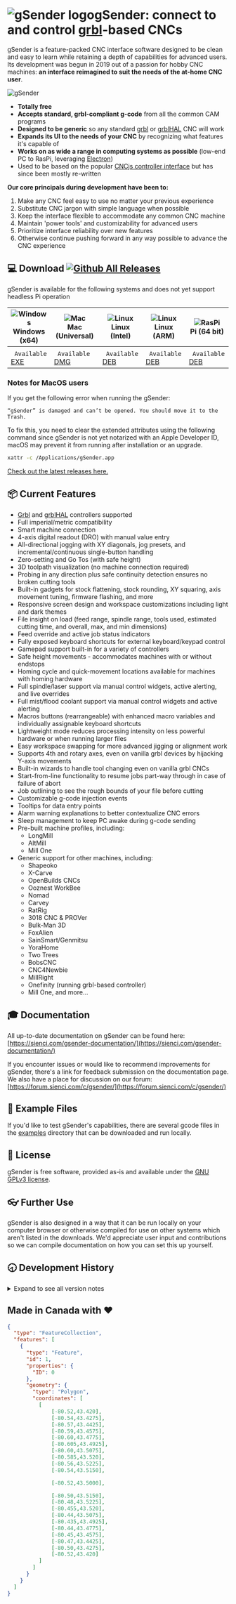 # ![gSender logo](https://github.com/Sienci-Labs/sender/blob/master/src/app/images/icon-git.png?raw=true)gSender: connect to and control [grbl](https://github.com/grbl/grbl)-based CNCs

gSender is a feature-packed CNC interface software designed to be clean and easy to learn while retaining a depth of capabilities for advanced users. Its development was begun in 2019 out of a passion for hobby CNC machines: **an interface reimagined to suit the needs of the at-home CNC user**.

![gSender](https://github.com/Sienci-Labs/gsender/blob/ae96c701b03d037c30105ecbd5ecc0af6a9edc6f/examples/gsender-newu.jpg)

* **Totally free**
* **Accepts standard, grbl-compliant g-code** from all the common CAM programs
* **Designed to be generic** so any standard [grbl](https://github.com/gnea/grbl/releases) or [grblHAL](https://github.com/grblHAL/core) CNC will work
* **Expands its UI to the needs of your CNC** by recognizing what features it's capable of
* **Works on as wide a range in computing systems as possible** (low-end PC to RasPi, leveraging [Electron](https://www.electronjs.org/))
* Used to be based on the popular [CNCjs controller interface](https://github.com/cncjs/cncjs) but has since been mostly re-written

**Our core principals during development have been to:**
1. Make any CNC feel easy to use no matter your previous experience
2. Substitute CNC jargon with simple language when possible
3. Keep the interface flexible to accommodate any common CNC machine
4. Maintain 'power tools' and customizability for advanced users
5. Prioritize interface reliability over new features
6. Otherwise continue pushing forward in any way possible to advance the CNC experience

## 💻 Download [![Github All Releases](https://img.shields.io/github/downloads/Sienci-Labs/gsender/total.svg)]()

gSender is available for the following systems and does not yet support headless Pi operation

| ![Windows](https://github.com/EgoistDeveloper/operating-system-logos/blob/master/src/48x48/WIN.png)<br>Windows (x64)        | ![Mac](https://github.com/EgoistDeveloper/operating-system-logos/blob/master/src/48x48/MAC.png)<br>Mac (Universal)          | ![Linux](https://github.com/EgoistDeveloper/operating-system-logos/blob/master/src/48x48/LIN.png)<br>Linux (Intel)                | ![Linux](https://github.com/EgoistDeveloper/operating-system-logos/blob/master/src/48x48/LIN.png)<br>Linux (ARM)              | ![RasPi](https://github.com/iiiypuk/rpi-icon/blob/master/48.png)<br>Pi (64 bit)                                                   |
|-----------------------------------------------------------------------------------------------------------------------------|-----------------------------------------------------------------------------------------------------------------------------|--------------------------------------------------------------------------------------------------------------------------------------|-------------------------------------------------------------------------------------------------------------------------------|-----------------------------------------------------------------------------------------------------------------------------------|
|                                                                                                                             |                                                                                                                             |                                                                                                                                      |                                                                                                                               |                                                                                                                                   |
| ```  Available  ```  [EXE](https://github.com/Sienci-Labs/gsender/releases/download/v1.4.10/gSender-1.4.10-Windows-64Bit.exe) | ```  Available  ```  [DMG](https://github.com/Sienci-Labs/gsender/releases/download/v1.4.10/gSender-1.4.10-Mac-Universal.dmg) | ```  Available  ```  [DEB](https://github.com/Sienci-Labs/gsender/releases/download/v1.4.10/gSender-1.4.10-Linux-Intel-64Bit.deb) | ```  Available  ```  [DEB](https://github.com/Sienci-Labs/gsender/releases/download/v1.4.10/gSender-1.4.10-Linux-ARM-64Bit.deb) | ```  Available  ```  [DEB](https://github.com/Sienci-Labs/gsender/releases/download/v1.4.10/gSender-1.4.10-PI-64Bit.deb) |


### Notes for MacOS users

If you get the following error when running the gSender:

```
“gSender” is damaged and can’t be opened. You should move it to the Trash.
```

To fix this, you need to clear the extended attributes using the following command since gSender is not yet notarized with an Apple Developer ID, macOS may prevent it from running after installation or an upgrade.

```bash
xattr -c /Applications/gSender.app
```

[Check out the latest releases here.](https://github.com/Sienci-Labs/gsender/releases/)


## 📦 Current Features

* [Grbl](https://github.com/gnea/grbl/releases) and [grblHAL](https://github.com/grblHAL/core) controllers supported
* Full imperial/metric compatibility
* Smart machine connection
* 4-axis digital readout (DRO) with manual value entry
* All-directional jogging with XY diagonals, jog presets, and incremental/continuous single-button handling
* Zero-setting and Go Tos (with safe height)
* 3D toolpath visualization (no machine connection required)
* Probing in any direction plus safe continuity detection ensures no broken cutting tools
* Built-in gadgets for stock flattening, stock rounding, XY squaring, axis movement tuning, firmware flashing, and more
* Responsive screen design and workspace customizations including light and dark themes
* File insight on load (feed range, spindle range, tools used, estimated cutting time, and overall, max, and min dimensions)
* Feed override and active job status indicators
* Fully exposed keyboard shortcuts for external keyboard/keypad control
* Gamepad support built-in for a variety of controllers
* Safe height movements - accommodates machines with or without endstops
* Homing cycle and quick-movement locations available for machines with homing hardware
* Full spindle/laser support via manual control widgets, active alerting, and live overrides
* Full mist/flood coolant support via manual control widgets and active alerting
* Macros buttons (rearrangeable) with enhanced macro variables and individually assignable keyboard shortcuts
* Lightweight mode reduces processing intensity on less powerful hardware or when running larger files
* Easy workspace swapping for more advanced jigging or alignment work
* Supports 4th and rotary axes, even on vanilla grbl devices by hijacking Y-axis movements
* Built-in wizards to handle tool changing even on vanilla grbl CNCs
* Start-from-line functionality to resume jobs part-way through in case of failure of abort
* Job outlining to see the rough bounds of your file before cutting
* Customizable g-code injection events
* Tooltips for data entry points
* Alarm warning explanations to better contextualize CNC errors
* Sleep management to keep PC awake during g-code sending
* Pre-built machine profiles, including:
    - LongMill
    - AltMill
    - Mill One
* Generic support for other machines, including:
    - Shapeoko
    - X-Carve
    - OpenBuilds CNCs
    - Ooznest WorkBee
    - Nomad
    - Carvey
    - RatRig
    - 3018 CNC & PROVer
    - Bulk-Man 3D
    - FoxAlien
    - SainSmart/Genmitsu
    - YoraHome
    - Two Trees
    - BobsCNC
    - CNC4Newbie
    - MillRight
    - Onefinity (running grbl-based controller)
    - Mill One, and more...

## 🎓 Documentation

All up-to-date documentation on gSender can be found here: [https://sienci.com/gsender-documentation/](https://sienci.com/gsender-documentation/)

If you encounter issues or would like to recommend improvements for gSender, there's a link for feedback submission on the documentation page. We also have a place for discussion on our forum: [https://forum.sienci.com/c/gsender/](https://forum.sienci.com/c/gsender/)


## 📃 Example Files

If you'd like to test gSender's capabilities, there are several gcode files in the [examples](https://github.com/Sienci-Labs/sender/tree/master/examples) directory that can be downloaded and run locally.


## 💼 License

gSender is free software, provided as-is and available under the [GNU GPLv3 license](https://github.com/Sienci-Labs/sender/blob/master/LICENSE).


## 👓 Further Use

gSender is also designed in a way that it can be run locally on your computer browser or otherwise compiled for use on other systems which aren't listed in the downloads. We'd appreciate user input and contributions so we can compile documentation on how you can set this up yourself.


## 🕣 Development History
<details>
<summary>Expand to see all version notes</summary>

### 1.5.3 (August 4, 2025)
- Outline runs if visualizer disabled in lightweight mode
- Added new config option for outline - can now run detailed (old routines, travels rough shape of toolpath) or square (the bounding box)
- Alterations to connection to make grbl detection more robust.  FluidNC should now catch as grbl.
- Fixed unit miscalculation on file stats
- Remote mode configuration made more robust to reduce situations where the app fails to start.
- Unit conversion fixes in squaring and calibration tools
- Stock turning and Probe rotary properly disable when in non-rotary mode
- Jog presets in config now reflect selected Carve screen units.
- Units again appear in config when connected to grbl board.
- Fixed load state issue when previous file was paused
- Corner selection in probing now persists between gSender sessions.
- Re-added the bad file and bad line detection with some improvements.  They should now appear in the Helper.
- Rename rotary install track length to appropriate value
- Stats connection summary formatted correctly for ethernet connection.
- Firmware settings imports now apply immediately on import.
- Gamepad profiles now represent the button name if known instead of just numbers.
- Visualizer grid now respects carve screen units.
- Visualizer colours now correct with Light visualizer theme.
- Spindle dropdown again reflects the current firmware spindle.
- AXS parsing should be more robust on grblHAL devices.
- Fixed edge cases in surfacing generation that could miss strip in center.
- Spindle/Laser toggle behaviour more closely matches 1.4.12 implementation.
- Z jogging popup re-added to calibration tools.
- Various config sorting and filtering changes.
- Load File area looks a little better in dark mode.
- Fixed cases where visualizer could go blank and not re-appear until toggling camera.
- Added spindle delay option to rotary surfacing tool.
- Plus and Minus buttons behaviour tweaks on jog feeds and distances
- Force Hard and Soft Limits config options type updated and no longer crash the application.
- Various look and feel and text changes.


### 1.5.2 (July 15, 2025)
- Fix issues with remote mode disconnecting main client and jobs stopping when connecting from remote mode
- Significantly sped up file loading and rendering on larger files
- Job end notifications will no longer appear if toggled off
- SVG visualization no longer teeny-tiny on inches postprocessor files
- Plus and Minus buttons returned to jog speeds with the prior existing logic
- AutoZero touchplate renamed to just AutoZero
- Added new Config option for Jog Delay, which configures how long a keypress/UI press/gamepad press before swapping to continuous jogging
- Commands sent later in connection cycle to reduce situations where Error 1 occurs when unlocking and resetting the board
- Generating a surfacing file no longer causes issues on main visualizer if not sent there
- Motors sections again will disappear from config when empty
- Restore defaults and default highlight works correctly in Config on settings considered hybrid between grbl/grblHAL
- Prevented situations where alarm list was not populating correctly
- Continuous jog without soft limits now sends more sane values when jogging in Inches across both controllers
- Load bar now appears correctly in surfacing and rotary surfacing tools
- Stopping a file that has an early M0 already sent will no longer pop up the pause modal
- Stock turning and Probe Rotary Z disabled for grbl controllers when in non-Rotary mode
- Config look and Feel tweaks
- Shortcuts rearranged so more commonly set ones are higher up
- File stat feed rates now convert correctly
- Zero All on grblHAL no longer sends Zero on A if A Axis not reported
- Various look and feel changes

### 1.5.1 (June 27, 2025)
- Addressed issues where jog values kept reconverting
- Fixed crash when importing settings
- Updated some AltMill and LongMill default values
- Removed Zoom icons from visualizer
- Override sliders have switched to decaf and are now less jumpy
- Fixed unit issue with Go To popover and default values no longer populate Z with Y value
- Using tuning tools (Squaring and Steps/mm) now refresh EEPROM state and respect UI units
- Abs/Inc toggle in Go To popup moved to top
- Fixed issue where M0 in macros could result in a paused feeder state after unlocking preventing further code sending
- Fixed issue where Machine status overlapped unlock and connect on smaller resolutions and made them unclickable
- Disabling a drawer tool now defaults you to the first drawer element
- Fixed issue with tool select in probing working inconsistently and defaulting to Auto
- Rotary Axis travel resolution and maximum rate appearing again when connected with grbl

### 1.5.0 (June 18th, 2025)
- All new user experience - we've streamlined and modernized the UI, with a focus on touch devices and usability.  It should seem familiar to previous gSender users with a number of new improvements.
- Firmware now detected on connection - no more firmware selector, gSender can just use the correct controller type
- All new Stats tool which collates your job run statistics, alarms and errors, maintenance tasks, and diagnostics
- Firmware settings and gSender settings have been combined into a new streamlined Config tool, allowing you to easily configure your machine setup and application behaviour
- All settings (both EEPROM and application) can be filtered by non-default and restored to default values at a single click
- Rotary now a first-class citizen - enabling rotary functionality adds all DRO and jogging controls you could need to the main UI
- Some new perspectives - gSender now comes with a configurable dark mode, selectable in config.  As well, portrait mode is available by rotating your device.
- Updated remote mode - more functionality at your finger tips
- What'd I miss - all new notifications center to keep you informed about what's happened when running your job
- Helper - Alarm explanations and toolchanging are now helpers, which will pop up as required
- Visualizer - Lightweight mode has had some behaviour changes, and better supports touch movements like pinch and zoom
- Tools - All tools and widgets are collated on the new Tools interface, allowing you to easily access tools and widgets

### 1.4.12 (March 10th, 2025)
- Added new machine profiles for AltMill 2X4
- Added support for new rotary track options
- Added fallback for jog values in cases where they were undefined
- Added EEPROM settings export with diagnostic
- Fixed stepover for rotary surfacing on closed loop motors converting unnecessarily
- Dialog on code option now shows on grbl controller

### 1.4.11 (December 16th, 2024)
- Added "Skip Dialog" option to code toolchange which combines both blocks and skips the "Continue" dialog
- Diagnostics now generates a zip file which includes the original diagnostic PDF, a copy of current gSender settings, and any loaded toolpath for better support.
- Continuous jogging now bitwise compares homing location to avoid non-XYZ axes causing invalid corner detection
- You are now able to update EEPROM values using the firmware tool when in Alarm state
- Start from Line now starts the spindle after the Z safe movement but before X and Y
- Fix for A axis jog keybinds not working on standard grbl controller
- Reverted HAL changes $G using the realtime alternative to reduce instances of error 1 since it was not playing nicely with the new line parser
- Fix for available axes and axes count not being emitted properly when disconnecting and reconnecting over ethernet
- Auto Zero touch plate probing now properly converts bit diameter when using imperial preferred units and a specific bit size
- Available ports are now case insensitive when matching known controller types (Thanks Dymk!)
- Macros no longer overflow the macro widget
- Tweak to 30X30 machine profile for missing acceleration change for $111
- Fixed rare situation where connecting to grblHAL controller, disconnecting, and reconnecting to grbl controller caused invalid laser/spindle mode toggle behaviour.

### 1.4.10 (October 28, 2024)
- Jog no longer sends double jog commands on touch devices
- $G output emitted to UI when connected using grblHAL and manually sent
- AltMill profile updated $103 A steps to account for compiled microstepping
- SLB profiles updated with new values
- Updated defaults on Mk2, Mk1, and MillOne profiles
- AutoZero touch routine updated when running specific diameter bits to be more accurate, and retract distance on Z slightly increased for non-tip routines.
- Rotary toggle no longer updates values when cancelled on grblHAL
- Changed Spindle/Laser toggle behaviour for when to use gSender settings vs EEPROM settings for laser offset and spindle/laser min and max
- Custom theme visualizer background now saving correctly
- AltMill profile now at top of profiles with other Sienci Machines

### 1.4.9 (August 5, 2024)
- Fix for time remaining converting timestamps incorrectly
- Firmware groups now always emitted to UI on connection
- Reduced situations where error 1 should appear on connection or homing
- Alterations to AltMill default profile for Z acceleration
- Enabling rotary mode for grblHAL now disables homing, and disabling rotary mode restores your previous homing value
- Updated LongMill HAL A axis travel resolution for compiled microstepping value
- Main window should no longer be focused on load file dialog

### 1.4.8 (July 11, 2024)
- Added AltMill profiles
- Start from line now also accounts for A axis if file contains those movements
- Fixed situation where progress bar could be greater than 100%
- Some time estimation alterations specifically when pausing jobs
- Fixed issue where console copy prompt stated limit other than 50
- Spindle delay on start is now a configurable value in ms
- Changes to ethernet behaviour to allow reconnection in more cases the board closes the connection early
- Maintenance tasks that are due now prompt the user to take care of them on application start
- Changed max value for spindle RPM in rotary surfacing tool
- Fix for rotary tab gaining focus and preventing keybinds from working
- Changes to console scrollbar size and sensitivity
- Setting A-axis zero now updates visualizer rotation correctly
- Homing enabled in diagnostics now correct for SLB
- A-axis DRO with $13 enabled now no longer converts incorrectly
- Relative Go To now correctly uses input values for all 3 axes
- Alarm 14 and 17 now reset and unlock instead of just unlock using UI buttons
- Firmware tool inputs now disabled in Alarm state
- Added preference for end of job modal to not appear
- Fixed crash on toggling lightweight mode
- End of probe code now correctly restore G90/G91 to previous state


### 1.4.7 (April 30, 2024)
- Rapid position buttons work as expected with A-axis invert enabled
- Updated defaults for SLB homing speeds
- Added setting highlight and restore individual defaults to HAL firmware tool
- Fixed issue where SLB flashing could fail silently if connected before flashing
- Tweaks to finish time estimation
- Firmware flavour for SLB now included in diagnostic file
- Prevented soft reset on exiting check mode on SLB from getting the firmware not leaving check mode
- Alterations to behaviour of planning line in visualizer
- Go to button default values are now current position if absolute movement and 0 if relative movement
- Fixed issue where error would prevent the file from resuming in some situations
- grbl controller now will always send $$ command eventually even if no startup message received`

### 1.4.6 (April 5, 2024)
- Values properly convert in surfacing tool when swapping between metric and imperial preferred units
- Fixed default UI value precision when swapping between metric and imperial preferred units
- Handle error silently when checking for updates but no internet connection is available
- Added default profiles for all machines when connected using grblHAL and using the 'Restore Defaults' functionality
- No longer emit error 79 when connecting with e-stop enabled on SLB
- Fixed issue with soft limit Z jogging when trying to jog from machine limits
- Fixed status query mask when sending 0x87 complete status report vs ? partial status report to prevent alarm states from being slow to clear on UI

### 1.4.5 (March 28, 2024)
- Fix for jog shortcuts not sending short movement when quick pressed
- grbl firmware tool correctly updates values when list shortened with search term
- More rounding in tool changing values
- Various updates to diagnostic PDF to include more at-a-glance information
- HAL firmware categories loaded more consistently on connection
- HAL errors/alarms list populates more consistently on connection
- Renamed some firmware categories for clearer organization
- Better handling of cycle start, pause, and halt macro button functionalities
- Fixed choppiness in visualization in 4-axis mode
- A-axis continuous jogging works as expected with soft limits enabled in 4-axis mode
- Feeder no longer pauses when setting EEPROM macro code block with a M0/M1 included
- Rotary mode status correctly set on connection
- Random errors no longer appear on connection
- Error log cleared on job start to prevent errors from not sending a job aren't included in the job error report
- Adjust HAL jogging values
- Added ability to flash SLB already in DFU mode
- Flashing UX improvements for HAL

### 1.4.4 (March 15, 2024)
- Firmware selection hidden by default to avoid misclicks, and selected firmware reset to grbl for all users.
- Removed situations where no firmware option was selected on initial update of gSender
- Fixed tabbed widget overlapping on some screen resolutions
- Fixed issue with toolpath Z dimensions calculating incorrectly
- Probe XYZ now goes to XY zero on completion of routine similar to prior behaviour
- Errors from feeder are also now emitted to UI
- Rotary axis toggle and other rotary tools now disabled in alarm state
- Fixed situations where pausing and unpausing repeatedly could overflow firmware buffer
- Fixed jog values reconverting and resetting on UI
- Prevented warning appearing in movement calibration tool erroneously
- Added A-axis limit pin indicator to diagnostics panel
- Some tweaks to diagnostic report layout
- Fixes for AutoZero probing routines with $13 enabled
- Better error reporting on UI in general for macro and console errors
- Renamed Mac build from Intel to Universal for clarification
- Fixed some problematic shortcut behaviours on gamepad
- Fixed issue with final Z on automatic tool change being off by the retract distance
- Visualizer no longer displays miscalculated toolpath when loading the same file twice in a row
- Fixed continuous jogging with soft limits enabled on some EEPROM configurations on HAL
- HAL spindle selector now uses on-board EEPROM values for SLB_LASER option
- HAL flashing should now be usable and the board should be connectable without power cycling
- Repeated errors in HAL should be reported to the user less often
- Spindle selector now uses reported current spindle
- Fixed issue where spindle selector could get duplicate entries on ID change
- Fixed toolchange program feedrate variable on HAL
- Setting import in HAL firmware tool now correctly updates radio button options

### 1.4.3 (February 22, 2024)
- Fix for probe migration values not running
- Fix for jog value migration not running
- Spindles on HAL no longer duplicate when running the spindle command multiple times
- Connection widget should no longer zero out selected controller in some situations
- Toolchanger should no longer error out in situations when the user has connected then disconnected

### 1.4.2 (February 16, 2024)
- Added ability to assign macros to gamepad buttons
- Controller type is now annotated in the Errors and Alarms report and diagnostic file
- Go To function on UI now accounts for preferred units
- Added spindle selector to Laser/Spindle tab when using grblHAL firmware
- Unlock button now only shows 100% of the time when using grblHAL controller
- Fixed machine profiles missing in some situations
- Remote mode UI jog controls are once again properly contained within their widget container
- Fix for remote mode settings crashing on Firefox
- Fixed toggling laser offsets with inches enabled
- Various improvements to time estimation
- "Use Last Port" button in firmware tool should now properly connect when the last connection was over Ethernet
- Alterations to outline behaviour - should move in a consistent direction and more accurately outline the toolpath
- Fixed tool change offsets being concatenated as strings instead of added
- Surfacing tool better handles extreme values by warning the user instead of exceeding the call stack
- Various rotary fixes
- Fix for pass-through toolchanging in macros
- Fix for spindle delay being added when the line already had a delay from the post-processor
- Start-From-Line should now better handle starting G2/G3 commands and clear errors on grblHAL controller
- Fix for toolchange wizard not resuming correctly on grblHAL controller
- Verify job should behave more consistently like grbl controller on grblHAL firmware

### 1.4.1 (January 26, 2024)
- Fix for black screen on application startup in some situations
- Fix for jog buttons on UI not registering click events correctly on some operating systems
- Strip comments sent to controller to prevent buffer overflow and better support Shapeoko
- Fix issue with firmware tool not updating values correctly if settings limited by search bar
- Handle missing file name in recent files
- Updated EEPROM values for travel on multiple Sienci profiles
- Fixed issue with surfacing tool crashing in some situations
- Fixed several bugs with gamepad support

### 1.4.0 (January 23, 2024)
- Added Rotary Mode
  - gSender is now able to run 2+1 axis files on grbl and 4 axis files on grblHAL
  - Visualizer updated to support 4 axis rotations
  - A-axis DRO and jogging
  - Rotary probing
- Added grblHAL controller support
  - Connect to and run jobs as normal on any grblHAL device
  - Connect over ethernet where hardware is supported
  - New grblHAL specific firmware tool that is dynamically generated based on reported settings
  - New UI elements where appropriate to support new functionality such as single axis homing
- Gamepad improvements
  - Restructured logic and mapping of buttons to actions
  - Add secondary functionality to buttons
  - Added joystick MPG mode
  - Added lockout button to deactivate gamepad when needed
- Improved job time estimation
  - Significantly improved initial time estimation algorithm based on machine acceleration and max speeds
  - Mid-job estimation uses initial estimate per line for more accurate remaining duration
- Multi-corner probing - touch off any corner using both standard and auto-zero touchplates
- Added Go To UI button to quickly go to an absolute or relative workspace coordinate
- Clearer distinction on planned lines vs cut lines - planned lines show up as a (customizable) yellow instead of the default cut gray
- Remote mode improvements
  - Added QR code for easier navigation to remote address on phone
  - Added workflow controls and unit selection to remote mode UI
- Added preference to prompt on Zero to prevent accidentally resetting zero on any axis
- Code block toolchange again supported
- Firmware active modals now displayed in diagnostic tab
- PRB values available to use in macros
- Files are now parsed once per run time
- Fix for DRO precision in some situations
- Improved job stats area - now tracks jobs per com port, more information about each job run and the number of problems encountered
- Maintenance reminders - set up and customize maintenance reminders to prompt tasks after specific run time totals have occurred
- Improved alarm and error recording

### 1.2.2 (Jul 6, 2023)
- Fix for overrides leading to gcode errors
- Override value correctly updates with keybind usage
- Using override keybind should now display the override panel
- Multiple tool changes in a single file now display the correct tool in the Wizard
- Controller binds should work with tool change wizard active
- Spindle RPM no longer incorrectly converting units
- Spindle slider now reflects EEPROM values for min and max
- Jog speed properly converts through preferred unit changes
- Larger margin on shortcut printout
- M0 in feeder macros now displays M0 pause dialog
- Added missing outline keybinds
- Unlock keybind should work in more situations where a soft reset was required

### 1.2.1 (Jun 22, 2023)
- Fix for files not loading for some users
- Tool change strategy missing units added
- Controller functionality issues addressed
- Calibration tools calculate correct values based on input
- Surfacing unit conversion on RPM removed
- Laser unit renamed to Power from RPM
- Color theme loading no longer loads non-existent file

### 1.2.0 (Jun 19, 2023)
- gSender runs noticeably faster and lighter!
    - There were multiple areas where we were able to make file processing on average 20% more efficient and reduce overall program memory usage by an average of 2/3rds due to an increased node sandbox memory size and improvements to multiple run times
    - On files that still take a while to load we’ve now added a loading bar window to show file loading progress
- Added new job recovery functionality
    - In specific instances where your machine's USB port disconnects from gSender during a job it’ll be able to recommend where you should restart from
- Updates to gamepad controller support
    - List of officially tested controllers if you’d like to select a gamepad that works more reliably with gSender
    - Tested controllers come with their own pre-loaded presets
    - Improved UI for creating controller profiles
- Available PDF printout of shortcuts to hang up near your machine
- Better support for Laser Diodes
    - Optional low-power laser enable on outlining
    - Laser-specific visualization: there’s a different style when laser mode is on and that colour can be customized
    - Bug fix: Laser offset now allows for negative offset values
- New Diagnostic tab inside the Calibrate Tool
    - See at-a-glance information on whether your limit switches, touch probe, or other pins are activated
    - General summary on your CNCs firmware settings
    - The ability to generate a Diagnostic PDF file that includes information on your computer, CNC, recent alarms / errors, any currently loaded g-code file, and more! Very handy to share with our support team or other CNCers to help diagnose problems your CNC might be experiencing
- Remote Mode, control your CNC remotely!
    - Connect to your CNC from a myriad of other internet-connected devices for loading files from other computers or jogging and zeroing from your phone
    - Easy to set up and configure
- Tool changing is now more fully supported by our new Wizard
    - gSender already recognized M0 and M6 commands to initialize a pause in the middle of a file
    - New processes to support using the ‘paper method’, a touch plate, or a tool length sensor (choose based on your CNC setup) now allow more flexibility in handling tool changing and in some cases can pop up a Wizard to direct you through each step and without the need for custom macros
- Other assorted features
    - Slider overrides for easier feed rate and spindle / laser adjustment on the fly
    - Ability to toggle between job overrides and file attributes before starting a job to fine-tune feed and speed overrides before starting a job
    - Get a top-down snapshot image of your job with the new SVG Visualizer that bridges the gap between a fully disabled visualizer or the full 3D one (useful for less powerful computers)
    - Colour coded Console on certain commands like alarms and errors that can also now pop-out
- Assorted other settings
    - New safety tab for tracking alarms and errors and accessing safety settings
    - Soft limit warning on file load if machine has limit switches
    - Customizable probe fail distance in Z
    - More visualization theme customizations for ‘light’, ‘dark’, or your own fully custom design
    - New Shortcuts for controlling Probing, Visualization, and Macros and the ability to filter shortcuts by category to easily find and edit them
    - New stats tab for tracking jobs run on your CNC
    - Custom decimal places on the DRO
- and other bug fixes for Linux auto updates, Settings exporting, Preferred units and file unit modals, Bounding box relative movement, Shortcut printing and more!

### 1.1.7 (Oct 26, 2022)
- Fix for XYZ probe profile when $13 enabled
- Fix for machine position overflowing bounds
- Fix for some keybinds no longer recognizing when they were released

### 1.1.6 (Oct 19, 2022)
- Improved surfacing tool - pattern now ramps in to support more surfacing bit types, cut direction is reversible, able to start from center, can copy gcode to clipboard for saving.
- Major improvements to visualizer memory usage and parsing speed
- Start from Line should account for maximum file Z height when moving into position to account for situations where Z0 is set at the spoilboard
- Probe code should always return to the exact starting location instead of approximating it
- Improvements to firmware flashing UX - can now select profile and port inside tool
- Fix for auto-probe code movements being too small when "$13 report as inches" EEPROM value enabled
- Go To buttons only use safe height if below that position when limit switches are enabled to avoid moving downwards
- Fixed values in some machine profiles
- Added machine state guards to some keyboard shortcuts
- UI modals now more difficult to close accidentally
- Bracket Comments on M0/M1 now emitted to UI
- Laser offsets preferences allow negative values again
- Bounding Box variables once again available to macros
- Mac version now exits completely on close
- Higher UI clarity when connecting to board with invalid/unrecognizable firmware
- Styling changes in Firmware Tool
- Fixed overflow when OS had screen zoom above 100%

### 1.1.4 (Aug 26, 2022)
* Fixed firmware tool control for setting $23
* Flashing again available without connecting to device
* Improvements to continuous jogging (thanks @cotepat)
* Fixed issue with some settings not properly persisting
* Outline tool improvements - moved to worker thread, G0 movements included, tweaks to accuracy
* More accurate file length estimates when connected - virtualizer now uses EEPROM acceleration values
* Probe function now available in manual tool change
* Better datafilter for invalid UTF8/UTF16 characters

### 1.1.3 (Aug 12, 2022)
* Added profiles for LongMill extension kits
* Machine profile removed from preferences and placed in firmware tool
* Fixed incorrect default values in some machine profiles
* Test mode now restores WCS after the soft reset performed while exiting check mode
* Fixed issue with test mode that would occasionally have it start running the file after test was complete
* Fixed issue with continuous jog when soft limits were enabled and report in inches EEPROM value was enabled
* Firmware tool improvements - new convenient profile selection, setting search, performance improvements, highlighted changed values
* Improvements to value inputs - should no longer default to min value if there is too long a pause in typing
* Surfacing labels changed to X/Y rather than length/width
* Minor styling changes

### 1.1.2 (Jul 15, 2022)
* Fix for start button sometimes not working when "Start Event" block enabled but empty
* Laser offsets applied more intelligently
* Fixed styling regression in probe widget height
* Infrastructure for edge version

### 1.1.1 (Jul 4, 2022)
* Reversion of electron 18 patch to fix issue where application would hang on splash screen
* Patch notes now displayed in "About" section of preferences
* Laser offsets no longer applied on laser mode toggle if set to 0
* Added new machine profiles for Bluecarve and Yorahome CNC
* Dependency updates

### 1.1.0 (Jun 24, 2022)
* Fix for start g-code event not sending entire code block in some situations and make it more consistent in all situations
* Firmware now highlights settings that are different from default for Sienci machines
* Support for edge/beta channels for those who want to opt into new features for testing
* Improvements to controller movement using joystick
* Brighter cut lines in visualizer
* More sensible timeout on fetching updates
* MK2 12X30 configuration now properly selectable
* Added Mist, flood, and stop coolant keyboard shortcuts
* Fixed issue with surfacing spiral pattern where center strip could be missed with some parameters
* Fixed issue in calibration where the direction it asked you to move gantries wasn't correct in some situations
* Laser offset no longer resets to previous value on toggle of laser mode
* Numerous surfacing tooltip and unit conversion issues fixed
* Surfacing now lets you select M3 or M4 movement
* Rapid position buttons now use $27 pulloff value for determining final positions
* Outline tool now stores and restores modals on completion
* Improvements to settings storage and persistence
* Migrated from Electron 10 to Electron 18

### 1.0.6 (Apr 14, 2022)
* Fixed issue that could cause continuous jog to fail in some situations with soft limits enabled
* Fixed issues with start probe and confirm probe keybinds
* Laser offset now saved and applied correctly
* Fixed mouse button combination that could crash visualizer
* WCS is reset to current selection on job stop
* Movement modal included in start-from-line functionality
* Start-from-line should prefer selected WCS if different from default G54
* Fixed issue with spindle max/min not saving in some situations
* Disabled surfacing generation when job is running
* Laser/Spindle EEPROM ($31) and spindle/laser min/max should more accurately be reflected in firmware UI
* Macro movement and re-ordering should be easier and more consistent
* Start-from-line should use a more sane decimal place for position values
* Rapid position buttons should now account for machines not running Sienci-specific firmware and offset position from 0
* Dependency updates

### 1.0.5 (Mar 4, 2022)
* Tool commands now emitted to UI if they occur alongside M6 commands
* Start from line should more consistently set feed rate and spindle speed
* Fixed issue where laser min and laser max were reversed on initializing laser mode
* Rewrite of jog UI control to gain more consistent behaviour
* Alterations to jog keybinds to gain more consistent behaviour
* Added logic on tool change to prevent sender from starting before post hook is complete
* Alterations to profile default spindle min and max and laser min and max values

### 1.0.4 (Feb 15, 2022)
* Add support for distinct Spindle max and Spindle Min while in laser or spindle mode
* "Pause" tool change workflow renamed to "Manual", and now allows jogging and macros to be run
* Default feed rate in "start from line" now reflects file unit modal
* Fixed issue where units weren't consistent on Go-To buttons leading to Z plunge
* Tool diameter selection hidden on Z probe to prevent user confusion
* Lowered minimum resolution from 1280X960 to 1024X768 and added responsiveness to account for that
* Trimmed machine profile list to generic set and made it more obvious that machine dimensions are as reported from EEPROM
* Added MK2 machine profiles and support for default settings for new machines
* Updated firmware images for MK1 and MK2
* Fixed regression where comments weren't properly stripped before sending to grbl
* Corrections to Auto-diameter probe profiles
* Fixed issue where T commands could cause errors when on a line with M6 commands
* Stop job should now consistently reset board (0x18) as intended
* Fixed various tooltip errors
* Fixed issue where calibration tools weren't using correct jog controls

### 1.0.3 (Dec 22, 2021)
* ; Comments are now emitted to UI on M0, M1, and M6 workflow stops
* Fixed issue where jog cancel realtime command wasn't properly sent to controller
* Fixed issue where default values instead of custom jog speeds weren't used on initial program load
* Start from line now sends more modals to make sure IoT devices are enabled if that line is skipped
* Improvements to outline feature - head should now return to original position, better support for disjointed/tiled carves
* Fixed timestamps from causing UI elements to jump around
* Fixed DRO being cut off on small resolutions or screen sizes
* Fixed application not being full-screen on startup
* Increases on movement limits for jog presets
* UI fields should be more easily clearable and return to previous value if not changed
* Workflow controls no longer disappear during jogging
* Changes to updater to prevent 32 bit application updating to 64 bit
* Added new laser support preferences with basic offset
* Alarm 2 should now be unlockable
* Fixed edge case where surfacing would leave an unfinished pass in the center
* Updates to serial connection library and workflow
* New touchplate images and support for upcoming auto-diameter touchplate

### 1.0.2 (Dec 3, 2021)
* Fixed regression with XYZ probe
* Fixed regression in probe preferences

### 1.0.1 (Nov 26, 2021)
* Rapid position buttons now use EEPROM values for more accurate movements and machine profile limits should be set from EEPROM on connect
* Spindle rate hidden by default - Spindle/Laser must be toggled on in machine profile to view overrides during job run
* Surfacing tool now runs last pass in Zig-Zag pattern
* Added support for $13 in feedrate reporting
* Safe height should no longer send router to Z0
* Added new machine profiles
* Fix for F-key shortcuts not working
* Added missing units
* G28 commands no longer ignored
* Alterations to XY probing
* More accurate error line reporting
* Various styling issue fixed

### 1.0.0 (Oct 29, 2021)
* Unlock button on UI to avoid homing/unlock from M0 state
* More user-friendly number inputs that allow clearing are more forgiving on changing value
* Minimize Renders turned on by default when lite mode toggled on
* Styling changes to probe widget
* Various UI look and feel changes
* New machine profiles
* Slight alteration to colour of lines that have entered planner to make them more visible
* Fixed issue with jog/play shortcuts
* Fixed bug where homing using the visualizer Home button did not unlock rapid position buttons
* Fixed issue where firmware settings could be sent when machine was locked/alarmed resulting in settings not updating
* Fixed issue where M0 commands in tool change hooks would result in post hook not executing

### Open Beta 0.7.5 (Oct 22, 2021)
* Improvements to surfacing tool - new motions and layout
* Improvements to pause commands (M0/M1) in macros
* WCS dropdown now accurately reflects workspace modal
* Improvements to flashing workflow and reduced situations where it's possible to fail
* Improvements to probe settings
* Fixed issue with quick movement buttons
* Fixed issue with soft limit behaviour and continuous jogging if firmware flag to set machine 0,0,0 not set
* Fixed issue with imperial units and continuous jogging with soft limits enabled
* Fixed numerous UI inconsistencies and other styling issues

### Open Beta 0.7.4 (Oct 08, 2021)
* Minimize render mode for visualizer to improve performance
* Visualizer improvements to render speed
* Fix render worker being started if visualizer disabled
* Probe dimensions correctly update if changed in preferences
* Can once again copy from console
* Redesigned probe module
* Fix for quick-movement buttons if home set to back-left
* Fix for T commands on the same line as M6 commands
* Fixed firmware tool values occasionally not reflecting actual EEPROM settings
* Style changes

### Open Beta 0.7.3 (Sept 20, 2021)
* Code signed! (this means security certification - i.e. no more firewall warnings)
* New recognized CNCs added and unrecognized devices are now accessible from the connection widget
* UI fixes for incorrect baud rate
* New EEPROM categories for easier navigation
* Clearer Help menu
* More fixes and improvements to endstop-related functions
* New LongMill default firmware that better supports endstops
* Fix for jog not stopping immediately due to debounce
* Various styling fixes

### Open Beta 0.7.2 (Sept 10, 2021)
* Manual value entry for X, Y, and Z locations by clicking on the location indicator
* Re-designed job progress indicator that better shows operating time and path of current file
* Now able to use variables in start/stop g-code blocks and tool changing
* Ability to enable or disable start/stop g-code blocks without clearing code
* Updates to included firmware image and LongMill default EEPROM settings in firmware tool to support endstops
* Endstop buttons now appear automatically if homing is enabled, and the home button is available on machine connect
* Rapid position buttons now available and updated to use new firmware settings
* Individual X and Y axis Go To buttons now use safe height if set in preferences, GotoXYZ0 now changed to GotoXY0, and safe height now complies to endstop-enabled machines and doesn’t descend after movement
* Better support of physical hold/unhold buttons on Longboard controller
* Tweaks to Z jogging to reduce runaway issues
* Fixed hard limit alarms to allow easier resuming of workflow
* Fixed bug with Z movement at end of surfacing program in imperial units
* Joystick jogging should now send jog cancel at direction control release
* Fixed last line run to reset on job completion

### Open Beta 0.7.1 (Aug 20, 2021)
* Improvements to UI connection to CNC machine to prevent frequent disconnections during long job runs
* Program will now prevent your computer from going into sleep mode during long jobs
* Several styling fixes across the UI
* Fixed issue with machine locking up after pressing the jog control buttons in some situations
* Fixed issue with program freezing after a job has finished

### Open Beta 0.7.0 (Aug 13, 2021)
* Start from line feature
* Sortable macros
* Preliminary support for joystick control and keybinding
* Improvements to outline tool to prevent moving below the Z 0 on completion
* Fixed issue where file would be re-rendered or unloaded when connecting and disconnecting
* Fixed issue where inch grid lines weren't aligned with zero point
* Improvements to file loading speed
* Improvements to visualization and rendering speed
* Improvements to file parsing speed
* Various library upgrades aimed at improving performance and preventing UI hanging

### Open Beta 0.6.9 (Jul 23, 2021)
* New outline tool which will generate and run a rough outline of a loaded project file
* Fixes for load file window not appearing in rare circumstances, jogging runaway in rare circumstances, and probe settings not being reflected in probe module until restart
* Fixed issue with surfacing tool limits and ease of changing inputs

### Open Beta 0.6.8 (Jul 8, 2021)
* Fix for duplicated keybinds
* Fix for Carbide Create files and M0 commands
* Fix for new macros not appearing as possible keybinds
* Optional updates for future versions
* New logging engine for electron app
* Socket polling to help keep connection alive
* PowerSaveBlock added to reduce cases of machine sleeping while running long jobs
* Alterations to load file to hopefully reduces cases of the dialog appearing in some users

### Open Beta 0.6.7 (Jul 1, 2021)
* New Movement Tuning tool that can be used to calibrate motor axis movements
* New feature for running G-code at program Start and Stop - enter and save your own commands in the settings
* More exposed keyboard shortcut options and new categorization
* Now able to assign shortcuts to macros!
* Added coolant buttons and status indicator
* Better M0/M1 command support - notification in the UI when command encountered and easier to resume the program
* Clearer visualization due to reduced rapid line opacity
* Improvements to the surfacing tool limits and settings persisting
* Ability to reset gSender settings to default
* Added reconnect logic to client to reduce instances of UI no longer updating on long jobs
* Fixed an issue where the "Home machine" button wouldn't disappear on homing cycle
* Fixed an issue where macro exports were unable to be re-imported
* Fixed issue with jogging while $15 was enabled
* Other minor bug fixes

### Open Beta 0.6.6 (Jun 11, 2021)
* Sticky folders! Load files from the last place you navigated to
* New tool change functionality - can now pause, ignore, or run code blocks on M6 commands
* Added a prototype Calibration tool for axis alignment - step by step process to make sure your CNC is square
* Alarm warnings now show an explanation of what the alarm code means
* Faster splash screen
* Spindle/Laser ‘active’ state changes are now updated more quickly in the UI along with other Laser widget improvements
* Copy and paste text from the terminal
* Tweaks to handling correct units display in overrides and surfacing
* Refactored file information to Redux
* Loads of small bug fixes pertaining to keyboard shortcuts, jogging, probing, comment processing, and the firmware tool
* Minor styling changes

### Open Beta 0.6.5 (May 28, 2021)
* New tool for surfacing
* Moved most controllerEvent listeners to redux store to improve performance
* Improved Job Time Estimation
* Updates to Laser/Spindle widget to better track on/off state
* New 'About' information
* Fixed file units mismatch with preferred units

### Open Beta 0.6.4 (May 14, 2021)
* Improvements to job handling
* Tooltips created for data entry points
* Splash screen tweaks
* Working PI build!?

### Closed Beta 0.6.0 (May 7, 2021)
* Altered how files are loaded to improve UI performance
* Added estimated time to run calculation on file load
* File attributes now persists on disconnect
* Fixed issues with macro editing and adding

### Closed Beta 0.5.8 (Apr 30, 2021)
* New experimental Winx32 and RasPi builds
* Firmware tool improvements and bug fixes
* More accurate parsing of tool and spindle speeds
* Various keybind bug fixes, addressing special characters
* Added recent files button and file unloading
* New 'Check mode' state for testing files before starting job
* Verbose commands now in console
* New macro behaviours and import/export
* gSender now officially licensed under GPLv3
* Homing state and other small bugs and styling fixes
* New logo/branding throughout!

### Closed Beta 0.5.6 (Apr 1, 2021)
* Fixed jog stepping with keybindings, continuous jogging bugs, and other jogging unreliabilities
* Added new keybindings for improved, keyboard-based actions (unsure if issues with particular symbols such as '*' have persisted)
* Took another look through to ensure proper unit consistency and conversion
* Repairs to probing
* More work done on the Firmware tool for refined functions and display
* Indication of current jog preset selected
* New base modals created for use across tools and confirmations

### Closed Beta 0.5.5 (Mar 26, 2021)
* Added combo laser/spindle widget (toggleable in settings)
* Re-designed location widget
* Re-designed layout of job status information to include min and max extents for file dimensions
* Added safe-height retraction settings for goto XYZ0 (accessible in settings)
* Added splash screen on application load
* Migration to most recent Electron release plus implemented logging

### Closed Beta 0.5.4 (Mar 19, 2021)
* Set up in-app feedback submission button
* Better formatting and sizing of various gSender elements
* New visualizer theme "light mode" available in settings
* Experimental "lightweight" options to reduce visualizer rendering computation (meant for less powerful hardware)
* Keybinding tweaks to prevent jogging runaway and other small bugs
* New bottom, left-hand toast notifications for feedback on certain actions
* Imperial / metric units should now extend to all aspects of the sender
* Buttons to goto X, Y, and Z individually
* Better handling of Alarm states with unlock
* New g-code validation on file load and job run
* New feature to automatically download updates for future gSender Windows versions
* Better handling of movement cancel button so that all positioning-related movements should be able to be cancelled
* Migration to most recent React
* New in-app updating management prompted via server releases

### Closed Beta 0.1 (Mar 5, 2021)
* gSender decided as official name :D
* Buttons added for homing, quick-travel, jog cancel, diagonal jog, and an awesome isocube!
* New macros widget
* New customizable settings: jogging presets, baud rate, and more.
* Visual overhaul on settings, probing, file attributes, and visual consistency across entire program
* Logo implemented and the loading of Louis
* Responsiveness overhaul on entire program
* Mac (intel) version released March 8

### Closed Alpha 3.0 (Feb 19, 2021)
* Continuous jogging!
* Unit switching in settings (metric/imperial)
* Keybinding functionality to jog and other key functions with keypresses (can change bindings in settings)
* Probe returning to original position
* New, separate settings files won't interfere with CNCjs
* Small colour and styling changes to hopefully increase clarity of items on the screen
* Some responsiveness addressed to help keep sender looking good across many screen sizes (though we still have a ways to go)
* Fixes to excessive decimal places in some areas
* New Firmware Tool in progress but will probably break your board right now

### Closed Alpha 2.0 (Feb 5, 2021)
* Resolved non-functional buttons, missing console, and some errors during sending
* New jogging widget and jog presets
* Improved probe function plus probe continuity checking
* New file attributes on load
* More visual improvements and a large buildout in new settings options

### Closed Alpha 1.0 (Jan 29, 2021)
* Still highly dependant on great infrastructure created by the CNCjs team
* Established Electron installer, git, and certificates
* Large visual overhaul in how widgets and displayed and operational flow of sender
* New probing widget, machine profiles, settings, and visualizer

</details>

## Made in Canada with ❤️
```geojson
{
  "type": "FeatureCollection",
  "features": [
    {
      "type": "Feature",
      "id": 1,
      "properties": {
        "ID": 0
      },
      "geometry": {
        "type": "Polygon",
        "coordinates": [
          [
              [-80.52,43.420],
              [-80.54,43.4275],
              [-80.57,43.4425],
              [-80.59,43.4575],
              [-80.60,43.4775],
              [-80.605,43.4925],
              [-80.60,43.5075],
              [-80.585,43.520],
              [-80.56,43.5225],
              [-80.54,43.5150],

              [-80.52,43.5000],

              [-80.50,43.5150],
              [-80.48,43.5225],
              [-80.455,43.520],
              [-80.44,43.5075],
              [-80.435,43.4925],
              [-80.44,43.4775],
              [-80.45,43.4575],
              [-80.47,43.4425],
              [-80.50,43.4275],
              [-80.52,43.420]
          ]
        ]
      }
    }
  ]
}
```
<!---
-## is more West (left), ## is more North (up)
-->
